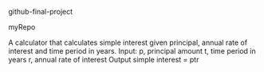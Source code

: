 github-final-project

myRepo

A calculator that calculates simple interest given principal, annual rate of interest and time period in years. Input: p, principal amount t, time period in years r, annual rate of interest Output simple interest = ptr
